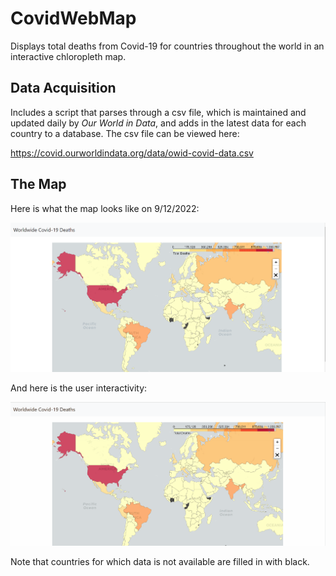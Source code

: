 # CovidWebMap
Displays total deaths from Covid-19 for countries throughout the world in an interactive chloropleth map.    

## Data Acquisition ##
Includes a script that parses through a csv file, which is maintained and updated daily by _Our World in Data_, and adds in the latest data for each country to a database.  The csv file can be viewed here:

https://covid.ourworldindata.org/data/owid-covid-data.csv

## The Map ## 
Here is what the map looks like on 9/12/2022: 

![](https://github.com/nikvishwanath/CovidWebMap/blob/main/Images/Screenshot%202022-09-15%20101857.png)

And here is the user interactivity: 

![](https://github.com/nikvishwanath/CovidWebMap/blob/main/Images/Animation.gif)

Note that countries for which data is not available are filled in with black.  
